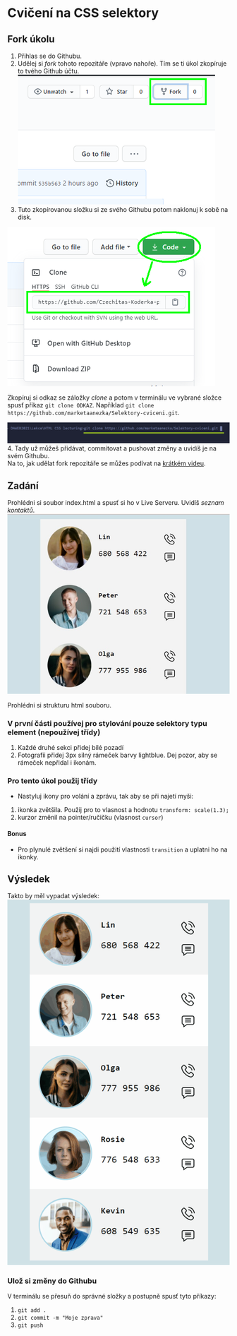 # Cvičení na CSS selektory
## Fork úkolu
1. Přihlas se do Githubu.
2. Udělej si *fork* tohoto repozitáře (vpravo nahoře). Tím se ti úkol zkopíruje to tvého Github účtu.  
![fork](fork.png)
3. Tuto zkopírovanou složku si ze svého Githubu potom naklonuj k sobě na disk.

![clone](clone.png)

 Zkopíruj si odkaz se záložky *clone* a potom v terminálu ve vybrané složce spusť příkaz ```git clone ODKAZ```. Například ```git clone https://github.com/marketaanezka/Selektory-cviceni.git```.
 
![git clone](gitclone.png)
4. Tady už můžeš přidávat, commitovat a pushovat změny a uvidíš je na svém Githubu.  
Na to, jak udělat fork repozitáře se můžes podívat na [krátkém videu](https://youtu.be/K7rE3jRCjD4).

## Zadání 
Prohlédni si soubor index.html a spusť si ho v Live Serveru. Uvidíš *seznam kontaktů*. 
![Selektory zadani](selektory_zadani.jpg) 

Prohlédni si strukturu html souboru. 

### V první části používej pro stylování pouze selektory typu element (nepoužívej třídy) 
  1. Každé druhé sekci přidej bílé pozadí 
  2. Fotografii přidej 3px silný rámeček barvy lightblue. Dej pozor, aby se rámeček nepřidal i ikonám. 

### Pro tento úkol použij třídy 
  - Nastyluj ikony pro volání a zprávu, tak aby se při najetí myši: 
   1. ikonka zvětšila. Použij pro to vlasnost a hodnotu ```transform: scale(1.3);```
   2. kurzor změnil na pointer/ručičku (vlasnost ```cursor```)
#### Bonus
  -  Pro plynulé zvětšení si najdi použití vlastnosti ```transition``` a uplatni ho na ikonky.

## Výsledek 
Takto by měl vypadat výsledek: 
![Selektory_vysledek](selektory_result.gif)

### Ulož si změny do Githubu 
V terminálu se přesuň do správné složky a postupně spusť tyto příkazy:
1. ```git add .```
2. ```git commit -m "Moje zprava"```
3. ```git push```
  
